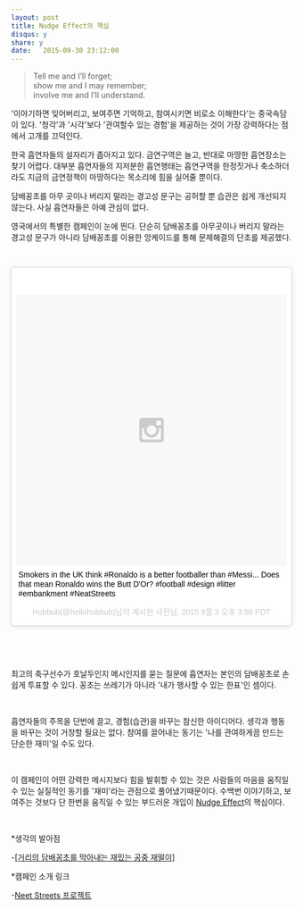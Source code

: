 ```yaml
---
layout: post
title: Nudge Effect의 핵심
disqus: y
share: y
date:   2015-09-30 23:12:00
---
```


><p>Tell me and I’ll forget; <br />
>show me and I may remember; <br />
>involve me and I’ll understand.</P>

'이야기하면 잊어버리고, 보여주면 기억하고, 참여시키면 비로소 이해한다'는 중국속담이 있다. '청각'과 '시각'보다 '관여할수 있는 경험'을 제공하는 것이 가장 강력하다는 점에서 고개를 끄덕인다.

한국 흡연자들의 설자리가 좁아지고 있다. 금연구역은 늘고, 반대로 마땅한 흡연장소는 찾기 어렵다. 대부분 흡연자들의 지저분한 흡연행태는 흡연구역을 한정짓거나 축소하더라도 지금의 금연정책이 마땅하다는 목소리에 힘을 실어줄 뿐이다. 

담배꽁초를 아무 곳이나 버리지 말라는 경고성 문구는 공허할 뿐 습관은 쉽게 개선되지 않는다. 사실 흡연자들은 아예 관심이 없다.

영국에서의 특별한 캠페인이 눈에 띈다. 단순히 담배꽁초를 아무곳이나 버리지 말라는 경고성 문구가 아니라 담배꽁초를 이용한 앙케이드를 통해 문제해결의 단초를 제공했다. 

<P></br>

<blockquote class="instagram-media" data-instgrm-captioned data-instgrm-version="5" style=" background:#FFF; border:0; border-radius:3px; box-shadow:0 0 1px 0 rgba(0,0,0,0.5),0 1px 10px 0 rgba(0,0,0,0.15); margin: 1px; max-width:658px; padding:0; width:99.375%; width:-webkit-calc(100% - 2px); width:calc(100% - 2px);"><div style="padding:8px;"> <div style=" background:#F8F8F8; line-height:0; margin-top:40px; padding:50.0% 0; text-align:center; width:100%;"> <div style=" background:url(data:image/png;base64,iVBORw0KGgoAAAANSUhEUgAAACwAAAAsCAMAAAApWqozAAAAGFBMVEUiIiI9PT0eHh4gIB4hIBkcHBwcHBwcHBydr+JQAAAACHRSTlMABA4YHyQsM5jtaMwAAADfSURBVDjL7ZVBEgMhCAQBAf//42xcNbpAqakcM0ftUmFAAIBE81IqBJdS3lS6zs3bIpB9WED3YYXFPmHRfT8sgyrCP1x8uEUxLMzNWElFOYCV6mHWWwMzdPEKHlhLw7NWJqkHc4uIZphavDzA2JPzUDsBZziNae2S6owH8xPmX8G7zzgKEOPUoYHvGz1TBCxMkd3kwNVbU0gKHkx+iZILf77IofhrY1nYFnB/lQPb79drWOyJVa/DAvg9B/rLB4cC+Nqgdz/TvBbBnr6GBReqn/nRmDgaQEej7WhonozjF+Y2I/fZou/qAAAAAElFTkSuQmCC); display:block; height:44px; margin:0 auto -44px; position:relative; top:-22px; width:44px;"></div></div> <p style=" margin:8px 0 0 0; padding:0 4px;"> <a href="https://instagram.com/p/7L51CaycbA/" style=" color:#000; font-family:Arial,sans-serif; font-size:14px; font-style:normal; font-weight:normal; line-height:17px; text-decoration:none; word-wrap:break-word;" target="_blank">Smokers in the UK think #Ronaldo is a better footballer than #Messi... Does that mean Ronaldo wins the Butt D&#39;Or? #football #design #litter #embankment #NeatStreets</a></p> <p style=" color:#c9c8cd; font-family:Arial,sans-serif; font-size:14px; line-height:17px; margin-bottom:0; margin-top:8px; overflow:hidden; padding:8px 0 7px; text-align:center; text-overflow:ellipsis; white-space:nowrap;">Hubbub(@hellohubbub)님이 게시한 사진님, <time style=" font-family:Arial,sans-serif; font-size:14px; line-height:17px;" datetime="2015-09-03T22:56:14+00:00">2015  9월 3 오후 3:56 PDT</time></p></div></blockquote>
<script async defer src="//platform.instagram.com/en_US/embeds.js"></script>

<P></br><P></br>

최고의 축구선수가 호날두인지 메시인지를 묻는 질문에 흡연자는 본인의 담배꽁초로 손쉽게 투표할 수 있다. 꽁초는 쓰레기가 아니라 '내가 행사할 수 있는 한표'인 셈이다. <P></br>


흡연자들의 주목을 단번에 끌고, 경험(습관)을 바꾸는 참신한 아이디어다. 생각과 행동을 바꾸는 것이 거창할 필요는 없다. 챰여를 끌어내는 동기는 '나를 관여하게끔 만드는 단순한 재미'일 수도 있다. <P></br>


이 캠페인이 어떤 강력한 메시지보다 힘을 발휘할 수 있는 것은 사람들의 마음을 움직일 수 있는 실질적인 동기를 '재미'라는 관점으로 풀어냈기때문이다. 수백번 이야기하고, 보여주는 것보다 단 한번을 움직일 수 있는 부드러운 개입이 <a href="http://terms.naver.com/entry.nhn?docId=929664&cid=43667&categoryId=43667">Nudge Effect</a>의 핵심이다. <P></br>




*생각의 발아점<P>
-<a href="http://www.huffingtonpost.kr/2015/09/07/story_n_8097952.html
">[거리의 담배꽁초를 막아내는 재밌는 공중 재떨이]</a></P></P>


*캠페인 소개 링크<P>
-<a href="https://www.hubbub.org.uk/neat-streets">Neet Streets 프로젝트</a>

